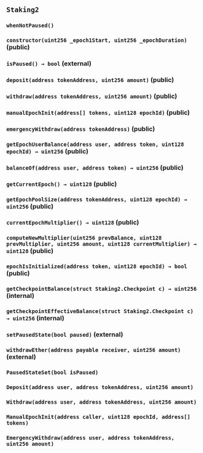 ## `Staking2`





### `whenNotPaused()`






### `constructor(uint256 _epoch1Start, uint256 _epochDuration)` (public)





### `isPaused() → bool` (external)





### `deposit(address tokenAddress, uint256 amount)` (public)





### `withdraw(address tokenAddress, uint256 amount)` (public)





### `manualEpochInit(address[] tokens, uint128 epochId)` (public)





### `emergencyWithdraw(address tokenAddress)` (public)





### `getEpochUserBalance(address user, address token, uint128 epochId) → uint256` (public)





### `balanceOf(address user, address token) → uint256` (public)





### `getCurrentEpoch() → uint128` (public)





### `getEpochPoolSize(address tokenAddress, uint128 epochId) → uint256` (public)





### `currentEpochMultiplier() → uint128` (public)





### `computeNewMultiplier(uint256 prevBalance, uint128 prevMultiplier, uint256 amount, uint128 currentMultiplier) → uint128` (public)





### `epochIsInitialized(address token, uint128 epochId) → bool` (public)





### `getCheckpointBalance(struct Staking2.Checkpoint c) → uint256` (internal)





### `getCheckpointEffectiveBalance(struct Staking2.Checkpoint c) → uint256` (internal)





### `setPausedState(bool paused)` (external)





### `withdrawEther(address payable receiver, uint256 amount)` (external)






### `PausedStateSet(bool isPaused)`





### `Deposit(address user, address tokenAddress, uint256 amount)`





### `Withdraw(address user, address tokenAddress, uint256 amount)`





### `ManualEpochInit(address caller, uint128 epochId, address[] tokens)`





### `EmergencyWithdraw(address user, address tokenAddress, uint256 amount)`





